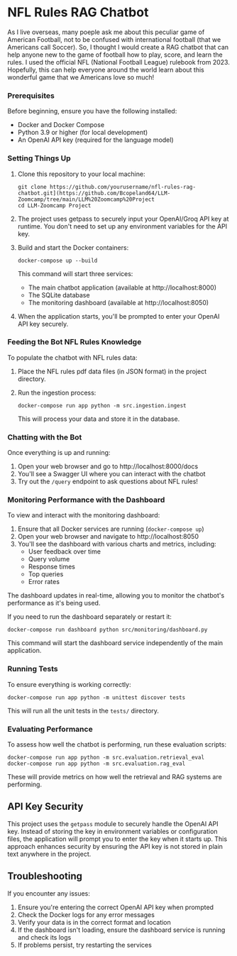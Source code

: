 # NFL Rules RAG Chatbot

As I live overseas, many poeple ask me about this peculiar game of American Football, not to be confused with international football (that we Americans call Soccer). So, I thought I would create a RAG chatbot that can help anyone new to the game of football how to play, score, and learn the rules. I used the official NFL (National Football League) rulebook from 2023. Hopefully, this can help everyone around the world learn about this wonderful game that we Americans love so much!

### Prerequisites

Before beginning, ensure you have the following installed:
- Docker and Docker Compose
- Python 3.9 or higher (for local development)
- An OpenAI API key (required for the language model)

### Setting Things Up

1. Clone this repository to your local machine:
   ```
   git clone https://github.com/yourusername/nfl-rules-rag-chatbot.git](https://github.com/Bcopeland64/LLM-Zoomcamp/tree/main/LLM%20Zoomcamp%20Project
   cd LLM-Zoomcamp Project
   ```

2. The project uses getpass to securely input your OpenAI/Groq API key at runtime. You don't need to set up any environment variables for the API key.

3. Build and start the Docker containers:
   ```
   docker-compose up --build
   ```

   This command will start three services:
   - The main chatbot application (available at http://localhost:8000)
   - The SQLite database
   - The monitoring dashboard (available at http://localhost:8050)

4. When the application starts, you'll be prompted to enter your OpenAI API key securely.

### Feeding the Bot NFL Rules Knowledge

To populate the chatbot with NFL rules data:

1. Place the NFL rules pdf data files (in JSON format) in the project directory.

2. Run the ingestion process:
   ```
   docker-compose run app python -m src.ingestion.ingest
   ```

   This will process your data and store it in the database.

### Chatting with the Bot

Once everything is up and running:

1. Open your web browser and go to http://localhost:8000/docs
2. You'll see a Swagger UI where you can interact with the chatbot
3. Try out the `/query` endpoint to ask questions about NFL rules!

### Monitoring Performance with the Dashboard

To view and interact with the monitoring dashboard:

1. Ensure that all Docker services are running (`docker-compose up`)
2. Open your web browser and navigate to http://localhost:8050
3. You'll see the dashboard with various charts and metrics, including:
   - User feedback over time
   - Query volume
   - Response times
   - Top queries
   - Error rates

The dashboard updates in real-time, allowing you to monitor the chatbot's performance as it's being used.

If you need to run the dashboard separately or restart it:

```
docker-compose run dashboard python src/monitoring/dashboard.py
```

This command will start the dashboard service independently of the main application.

### Running Tests

To ensure everything is working correctly:

```
docker-compose run app python -m unittest discover tests
```

This will run all the unit tests in the `tests/` directory.

### Evaluating Performance

To assess how well the chatbot is performing, run these evaluation scripts:

```
docker-compose run app python -m src.evaluation.retrieval_eval
docker-compose run app python -m src.evaluation.rag_eval
```

These will provide metrics on how well the retrieval and RAG systems are performing.

## API Key Security

This project uses the `getpass` module to securely handle the OpenAI API key. Instead of storing the key in environment variables or configuration files, the application will prompt you to enter the key when it starts up. This approach enhances security by ensuring the API key is not stored in plain text anywhere in the project.

## Troubleshooting

If you encounter any issues:
1. Ensure you're entering the correct OpenAI API key when prompted
2. Check the Docker logs for any error messages
3. Verify your data is in the correct format and location
4. If the dashboard isn't loading, ensure the dashboard service is running and check its logs
5. If problems persist, try restarting the services
